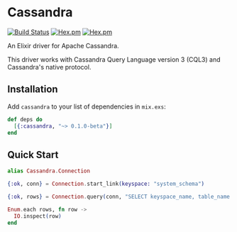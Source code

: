 # Cassandra

[![Build Status](https://travis-ci.org/cafebazaar/elixir-cassandra.svg?branch=master)](https://travis-ci.org/cafebazaar/elixir-cassandra)
[![Hex.pm](https://img.shields.io/hexpm/v/cassandra.svg?maxAge=2592000)](https://hex.pm/packages/cassandra)
[![Hex.pm](https://img.shields.io/hexpm/l/cassandra.svg?maxAge=2592000)](https://github.com/cafebazaar/elixir-cassandra/blob/master/LICENSE.md)

An Elixir driver for Apache Cassandra.

This driver works with Cassandra Query Language version 3 (CQL3) and Cassandra's native protocol.

## Installation

Add `cassandra` to your list of dependencies in `mix.exs`:

```elixir
def deps do
  [{:cassandra, "~> 0.1.0-beta"}]
end
```

## Quick Start

```elixir
alias Cassandra.Connection

{:ok, conn} = Connection.start_link(keyspace: "system_schema")

{:ok, rows} = Connection.query(conn, "SELECT keyspace_name, table_name FROM tables;")

Enum.each rows, fn row ->
  IO.inspect(row)
end
```


